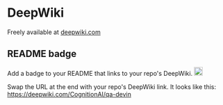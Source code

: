 # DeepWiki
Freely available at [deepwiki.com](https://deepwiki.com/)

## README badge
Add a badge to your README that links to your repo's DeepWiki.
[<img src="https://devin.ai/assets/deepwiki-badge.png" alt="Ask http://DeepWiki.com" height="20"/>](https://deepwiki.com)

Swap the URL at the end with your repo's DeepWiki link. It looks like this: https://deepwiki.com/CognitionAI/qa-devin
